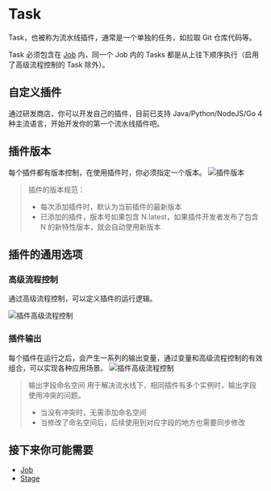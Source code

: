 # Task

Task，也被称为流水线插件，通常是一个单独的任务，如拉取 Git 仓库代码等。

Task 必须包含在 [Job](Job.md) 内，同一个 Job 内的 Tasks 都是从上往下顺序执行（启用了高级流程控制的 Task 除外）。

## 自定义插件

通过研发商店，你可以开发自己的插件，目前已支持 Java/Python/NodeJS/Go 4 种主流语言，开始开发你的第一个流水线插件吧。

## 插件版本

每个插件都有版本控制，在使用插件时，你必须指定一个版本。
![插件版本](../assets/task_version.png)
> 插件的版本规范：
>
> - 每次添加插件时，默认为当前插件的最新版本
> - 已添加的插件，版本号如果包含 N.latest，如果插件开发者发布了包含 N 的新特性版本，就会自动使用新版本

## 插件的通用选项

### 高级流程控制

通过高级流程控制，可以定义插件的运行逻辑。

![插件高级流程控制](../assets/task_control.png)

### 插件输出

每个插件在运行之后，会产生一系列的输出变量，通过变量和高级流程控制的有效组合，可以实现各种应用场景。
![插件高级流程控制](../assets/task_output.png)
> 输出字段命名空间
> 用于解决流水线下，相同插件有多个实例时，输出字段使用冲突的问题。
>
> - 当没有冲突时，无需添加命名空间
> - 当修改了命名空间后，后续使用到对应字段的地方也需要同步修改

## 接下来你可能需要

- [Job](Job.md)
- [Stage](Stage.md)
